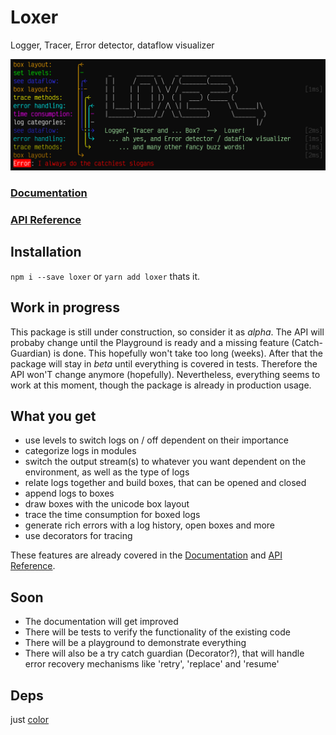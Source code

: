 # Loxer
Logger, Tracer, Error detector, dataflow visualizer

![Loxer_Logo](https://raw.githubusercontent.com/pcprinz/loxer/master/assets/Logo.png)

### [Documentation](https://pcprinz.github.io/loxer/guide/index.md)
### [API Reference](https://pcprinz.github.io/loxer/index.html)

## Installation 
`npm i --save loxer` or `yarn add loxer` thats it.

## Work in progress

This package is still under construction, so consider it as *alpha*. The API will probaby change until the Playground is ready and a missing feature (Catch-Guardian) is done. This hopefully won't take too long (weeks). After that the package will stay in *beta* until everything is covered in tests. Therefore the API won'T change anymore (hopefully). Nevertheless, everything seems to work at this moment, though the package is already in production usage.

## What you get
- use levels to switch logs on / off dependent on their importance
- categorize logs in modules
- switch the output stream(s) to whatever you want dependent on the environment, as well as the type of logs
- relate logs together and build boxes, that can be opened and closed
- append logs to boxes
- draw boxes with the unicode box layout
- trace the time consumption for boxed logs
- generate rich errors with a log history, open boxes and more
- use decorators for tracing
  
These features are already covered in the [Documentation](https://pcprinz.github.io/loxer/guide/index.md) and [API Reference](https://pcprinz.github.io/loxer/index.html).

## Soon
- The documentation will get improved 
- There will be tests to verify the functionality of the existing code
- There will be a playground to demonstrate everything
- There will also be a try catch guardian (Decorator?), that will handle error recovery mechanisms like 'retry', 'replace' and 'resume'

## Deps
just [color](https://www.npmjs.com/package/color)
